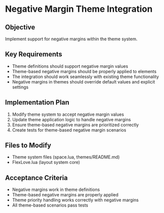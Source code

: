 # Negative Margin Theme Integration

## Objective
Implement support for negative margins within the theme system.

## Key Requirements
- Theme definitions should support negative margin values
- Theme-based negative margins should be properly applied to elements
- The integration should work seamlessly with existing theme functionality
- Negative margins in themes should override default values and explicit settings

## Implementation Plan
1. Modify theme system to accept negative margin values
2. Update theme application logic to handle negative margins
3. Ensure theme-based negative margins are prioritized correctly
4. Create tests for theme-based negative margin scenarios

## Files to Modify
- Theme system files (space.lua, themes/README.md)
- FlexLove.lua (layout system core)

## Acceptance Criteria
- Negative margins work in theme definitions
- Theme-based negative margins are properly applied
- Theme priority handling works correctly with negative margins
- All theme-based scenarios pass tests